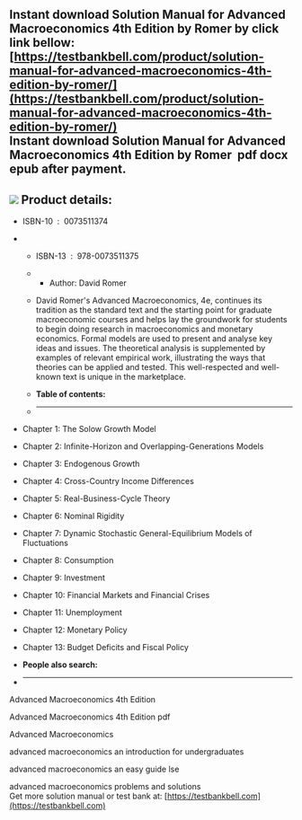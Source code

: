 Instant download **Solution Manual for Advanced Macroeconomics 4th Edition by Romer** by click link bellow:  
[https://testbankbell.com/product/solution-manual-for-advanced-macroeconomics-4th-edition-by-romer/](https://testbankbell.com/product/solution-manual-for-advanced-macroeconomics-4th-edition-by-romer/)  
**Instant download Solution Manual for Advanced Macroeconomics 4th Edition by Romer  pdf docx epub after payment.**
-------------------------------------------------------------------------------------------------------------------


![](https://testbankbell.com/wp-content/uploads/2023/05/Romer4e12mr_nm2.jpg)
**Product details:**
--------------------


* ISBN-10 ‏ : ‎ 0073511374
* * ISBN-13 ‏ : ‎ 978-0073511375
  * * Author: David Romer
   
  * David Romer's Advanced Macroeconomics, 4e, continues its tradition as the standard text and the starting point for graduate macroeconomic courses and helps lay the groundwork for students to begin doing research in macroeconomics and monetary economics. Formal models are used to present and analyse key ideas and issues. The theoretical analysis is supplemented by examples of relevant empirical work, illustrating the ways that theories can be applied and tested. This well-respected and well-known text is unique in the marketplace.
  * **Table of contents:**
  * ----------------------
 
* Chapter 1: The Solow Growth Model
* Chapter 2: Infinite-Horizon and Overlapping-Generations Models
* Chapter 3: Endogenous Growth
* Chapter 4: Cross-Country Income Differences
* Chapter 5: Real-Business-Cycle Theory
* Chapter 6: Nominal Rigidity
* Chapter 7: Dynamic Stochastic General-Equilibrium Models of Fluctuations
* Chapter 8: Consumption
* Chapter 9: Investment
* Chapter 10: Financial Markets and Financial Crises
* Chapter 11: Unemployment
* Chapter 12: Monetary Policy
* Chapter 13: Budget Deficits and Fiscal Policy
* **People also search:**
* -----------------------

Advanced Macroeconomics 4th Edition

Advanced Macroeconomics 4th Edition pdf

Advanced Macroeconomics

advanced macroeconomics an introduction for undergraduates

advanced macroeconomics an easy guide lse

advanced macroeconomics problems and solutions  
 Get more solution manual or test bank at: [https://testbankbell.com](https://testbankbell.com)
